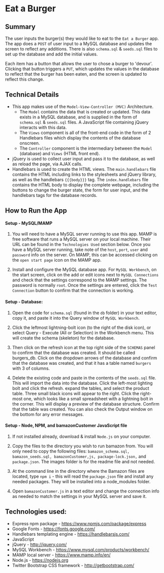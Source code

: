 # Eat a Burger

## Summary
The user inputs the burger(s) they would like to eat to the `Eat a Burger` app. The app does a `POST` of user input to a MySQL database and updates the screen to reflect any additions. There is also `schema.sql` & `seeds.sql` files to set up the database and add the initial values. 

Each item has a button that allows the user to chose a burger to 'devour'. Clicking that button triggers a `PUT`, which updates the values in the database to reflect that the burger has been eaten, and the screen is updated to reflect this change.


## Technical Details
* This app makes use of the `Model-View-Controller (MVC)` Architecture. 
    * The `Model` contains the data that is created or updated. This data exists in a MySQL database, and is supplied in the form of `schema.sql` & `seeds.sql` files. A JavaScript file containing jQuery interacts with this data.
    * The `Views` component is all of the front-end code in the form of 2 Handlebars files which display the contents of the database onscreen.
    * The `Controller` component is the intermediary between the `Model` (database) and `Views` (HTML front end).
* jQuery is used to collect user input and pass it to the database, as well as reload the page, via AJAX calls.
* Handlebars is used to create the HTML views. The `main.handlebars` file contains the HTML including links to the stylesheets and jQuery library, as well as the handlebars `{{{body}}}` tag. The `index.handlebars` file contains the HTML body to display the complete webpage, including the buttons to change the burger state, the form for user input, and the handlebars tags for the database records. 

## How to Run the App

#### Setup - MySQL/MAMP
1. You will need to have a MySQL server running to use this app. MAMP is free software that runs a MySQL server on your local machine. Their URL can be found in the `Technologies Used` section below. Once you have a MySQL server running, take note of the `host`, `port`, `user` and `password` info on the server. On MAMP, this can be accessed clicking on the `open start page` icon on the MAMP app. 

2. Install and configure the MySQL database app. For `MySQL Workbench`, on the start screen, click on the add or edit icons next to `MySQL Connections` and check that the settings correspond to the MAMP settings. The password is normally `root`. Once the settings are entered, click the `Test Connection` button to confirm that the connection is working.  

#### Setup - Database:
1. Open the code for `schema.sql` (found in the `db` folder) in your text editor, copy it, and paste it into the Query window of `MySQL Workbench`.

2. Click the leftmost lightning-bolt icon (to the right of the disk icon), or select Query - Execute (All or Selection) in the Workbench menu. This will create the schema (skeleton) for the database.

3. Then click on the refresh icon at the top right side of the `SCHEMAS` panel to confirm that the database was created. It should be called burgers_db. Click on the dropdown arrows of the database and confirm that the database was created, and that it has a table named `burgers` with 3 of columns.

4. Delete the existing code and paste in the contents of the `seeds.sql` file. This will import the data into the database. Click the left-most lighting bolt and click the refresh. expand the tables, and select the product table. Three small black icons will appear to the right. Click the right-most one, which looks like a small spreadsheet with a lightning bolt in the corner. This will display a preview of the database structure. Confirm that the table was created. You can also check the Output window on the bottom for any error messages.

#### Setup - Node, NPM, and bamazonCustomer JavaScript file
1. If not installed already, download & install `Node.js` on your computer.

2. Copy the files to the directory you wish to run bamazon from. You will only need to copy the following files: `bamazon_schema.sql, bamazon_seeds.sql, bamazonCustomer,js, package-lock.json,` and `package.json`. The images folder is for the readme file and not needed.  

3. At the command line in the directory where the Bamazon files are located, type `npm i` - this will read the `package.json` file and install any needed packages. They will be installed into a node_modules folder.

4. Open `bamazonCustomer.js` in a text editor and change the connection info as needed to match the settings in your MySQL server and save it. 

## Technologies used:
* Express npm package - https://www.npmjs.com/package/express  
* Google Fonts - https://fonts.google.com/
* Handlebars templating engine - https://handlebarsjs.com/
* JavaScript
* jQuery - http://jquery.com/
* MySQL Workbench - https://www.mysql.com/products/workbench/
* MAMP local server - https://www.mamp.info/en/
* Node.js - https://nodejs.org
* Twitter Bootstrap CSS framework - http://getbootstrap.com/
